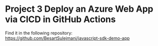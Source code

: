 # Project 3 Deploy an Azure Web App via CICD in GitHub Actions

Find it in the following repository: https://github.com/BesartSulejmani/javascript-sdk-demo-app